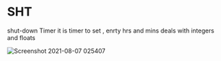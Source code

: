 # SHT
shut-down Timer
it is timer to set , enrty hrs and mins deals with integers and floats

![Screenshot 2021-08-07 025407](https://user-images.githubusercontent.com/77525029/131243952-d83955ad-091f-4370-96df-d8d7a4d3abcc.png)
